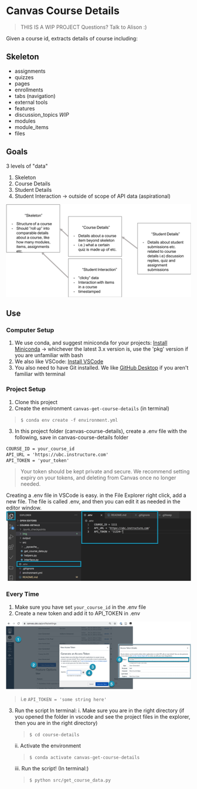 
# Canvas Course Details

> THIS IS A WIP PROJECT
> Questions? Talk to Alison :) 

Given a course id, extracts details of course including:

## Skeleton
- assignments
- quizzes
- pages
- enrollments
- tabs (navigation)
- external tools
- features
- discussion_topics *WIP*
- modules
- module_items
- files

## Goals
3 levels of "data" 
1. Skeleton 
2. Course Details
3. Student Details
4. Student Interaction -> outside of scope of API data (aspirational)

![shows relationship between scope](img/simple_project_scope.png)

## Use
### Computer Setup

1. We use conda, and suggest miniconda for your projects: [Install Miniconda](https://docs.conda.io/en/latest/miniconda.html) -> whichever the latest 3.x version is, use the 'pkg' version if you are unfamiliar with bash
2. We also like VSCode: [Install VSCode](https://code.visualstudio.com)
3. You also need to have Git installed. We like [GitHub Desktop](https://desktop.github.com/) if you aren't familiar with terminal

### Project Setup
1. Clone this project
2. Create the environment `canvas-get-course-details` (in terminal) 
> `$ conda env create -f environment.yml`
3. In this project folder (canvas-course-details), create a .env file with the following, save in canvas-course-details folder
```
COURSE_ID = your_course_id
API_URL = 'https://ubc.instructure.com'
API_TOKEN = 'your_token'
```
> Your token should be kept private and secure. We recommend setting expiry on your tokens, and deleting from Canvas once no longer needed. 

Creating a .env file in VSCode is easy. in the File Explorer right click, add a new file. The file is called .env, and then you can edit it as needed in the editor window.
![image_of_env_file](img/create_env_file.png)

### Every Time
1. Make sure you have set `your_course_id` in the .env file
2. Create a new token and add it to API_TOKEN in .env

![image of how to get a token](img/create_a_token.png)

> i.e `API_TOKEN = 'some string here'`

3. Run the script
In terminal:
   i. Make sure you are in the right directory (if you opened the folder in vscode and see the project files in the explorer, then you are in the right directory)
   > `$ cd course-details`
   
   ii. Activate the environment
   > `$ conda activate canvas-get-course-details`
   
   iii. Run the script! (In terminal:)
   > `$ python src/get_course_data.py` 
